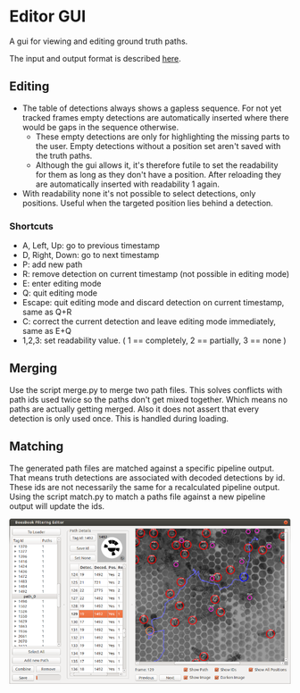 # Editor GUI

A gui for viewing and editing ground truth paths.

The input and output format is described [here](../path-file-format.md).

## Editing

* The table of detections always shows a gapless sequence.
  For not yet tracked frames empty detections are automatically inserted where there would be gaps in the sequence otherwise.
	* These empty detections are only for highlighting the missing parts to the user.
	  Empty detections without a position set aren't saved with the truth paths.
	* Although the gui allows it, it's therefore futile to set the readability for them as long as they don't have a position.
	  After reloading they are automatically inserted with readability 1 again.
* With readability none it's not possible to select detections, only positions.
  Useful when the targeted position lies behind a detection.

### Shortcuts

* A, Left, Up: go to previous timestamp
* D, Right, Down: go to next timestamp
* P: add new path
* R: remove detection on current timestamp (not possible in editing mode)
* E: enter editing mode
* Q: quit editing mode
* Escape: quit editing mode and discard detection on current timestamp, same as Q+R
* C: correct the current detection and leave editing mode immediately, same as E+Q
* 1,2,3: set readability value. ( 1 == completely, 2 == partially, 3 == none )

## Merging

Use the script merge.py to merge two path files.
This solves conflicts with path ids used twice so the paths don't get mixed together.
Which means no paths are actually getting merged.
Also it does not assert that every detection is only used once. This is handled during loading.

## Matching

The generated path files are matched against a specific pipeline output.
That means truth detections are associated with decoded detections by id.
These ids are not necessarily the same for a recalculated pipeline output.
Using the script match.py to match a paths file against a new pipeline output will update the ids.

![screenshot](./screenshot.png)

